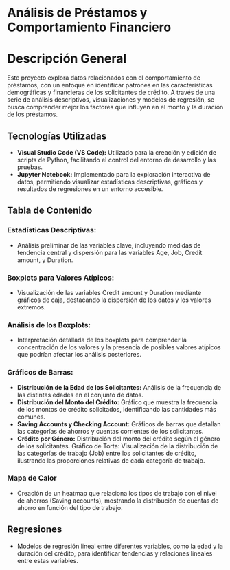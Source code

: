 
# Análisis de Préstamos y Comportamiento Financiero
# Descripción General
Este proyecto explora datos relacionados con el comportamiento de préstamos, con un enfoque en identificar patrones en las características demográficas y financieras de los solicitantes de crédito. A través de una serie de análisis descriptivos, visualizaciones y modelos de regresión, se busca comprender mejor los factores que influyen en el monto y la duración de los préstamos.

## Tecnologías Utilizadas
- **Visual Studio Code (VS Code):** 
 Utilizado para la creación y edición de scripts de Python, facilitando el control del entorno de desarrollo y las pruebas.
- **Jupyter Notebook:**
 Implementado para la exploración interactiva de datos, permitiendo visualizar estadísticas descriptivas, gráficos y resultados de regresiones en un entorno accesible.
## Tabla de Contenido
### Estadísticas Descriptivas:
 * Análisis preliminar de las variables clave, incluyendo medidas de tendencia central y dispersión para las variables Age, Job, Credit amount, y Duration.

### Boxplots para Valores Atípicos:
 * Visualización de las variables Credit amount y Duration mediante gráficos de caja, destacando la dispersión de los datos y los valores extremos.

### Análisis de los Boxplots:
 * Interpretación detallada de los boxplots para comprender la concentración de los valores y la presencia de posibles valores atípicos que podrían afectar los análisis posteriores.

### Gráficos de Barras:

- **Distribución de la Edad de los Solicitantes:** Análisis de la frecuencia de las distintas edades en el conjunto de datos.
- **Distribución del Monto del Crédito:** Gráfico que muestra la frecuencia de los montos de crédito solicitados, identificando las cantidades más comunes.
- **Saving Accounts y Checking Account:** Gráficos de barras que detallan las categorías de ahorros y cuentas corrientes de los solicitantes.
- **Crédito por Género:**  Distribución del monto del crédito según el género de los solicitantes.
Gráfico de Torta: Visualización de la distribución de las categorías de trabajo (Job) entre los solicitantes de crédito, ilustrando las proporciones relativas de cada categoría de trabajo.

### Mapa de Calor
 * Creación de un heatmap que relaciona los tipos de trabajo con el nivel de ahorros (Saving accounts), mostrando la distribución de cuentas de ahorro en función del tipo de trabajo.

## Regresiones
* Modelos de regresión lineal entre diferentes variables, como la edad y la duración del crédito, para identificar tendencias y relaciones lineales entre estas variables.